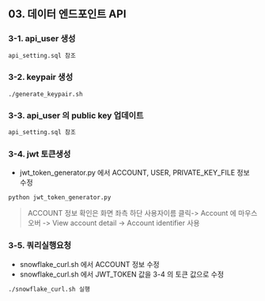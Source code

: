 ## 03. 데이터 엔드포인트 API

### 3-1. api_user 생성 
```sql
api_setting.sql 참조
```

### 3-2. keypair 생성
``` baxh
./generate_keypair.sh 
```

### 3-3. api_user 의 public key 업데이트 
```sql
api_setting.sql 참조
```

### 3-4. jwt 토큰생성
- jwt_token_generator.py 에서 ACCOUNT, USER, PRIVATE_KEY_FILE 정보 수정
``` baxh
python jwt_token_generator.py
```

> ACCOUNT 정보 확인은 화면 좌측 하단 사용자이름 클릭-> Account 에 마우스 오버 -> View account detail -> Account identifier 사용 

### 3-5. 쿼리실행요청
- snowflake_curl.sh 에서 ACCOUNT 정보 수정
- snowflake_curl.sh 에서 JWT_TOKEN 값을 3-4 의 토큰 값으로 수정

```bash
./snowflake_curl.sh 실행
```
